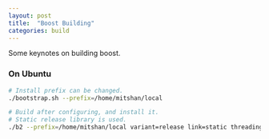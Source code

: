 ```yaml
---
layout: post
title:  "Boost Building"
categories: build
---
```


Some keynotes on building boost.

### On Ubuntu
```bash
# Install prefix can be changed.
./bootstrap.sh --prefix=/home/mitshan/local

# Build after configuring, and install it.
# Static release library is used.
./b2 --prefix=/home/mitshan/local variant=release link=static threading=multi runtime-link=shared install
```
